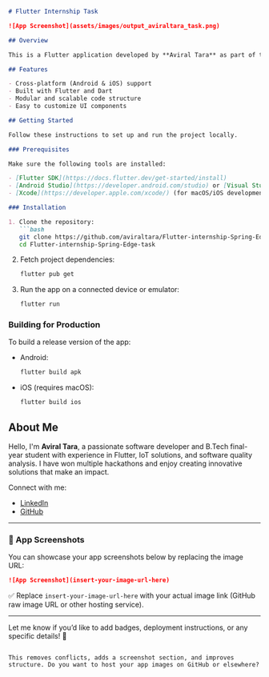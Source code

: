 

````markdown
# Flutter Internship Task

![App Screenshot](assets/images/output_aviraltara_task.png)

## Overview

This is a Flutter application developed by **Aviral Tara** as part of the Spring Edge internship task. The app is designed to run seamlessly across Android and iOS devices, providing a cross-platform user experience.

## Features

- Cross-platform (Android & iOS) support
- Built with Flutter and Dart
- Modular and scalable code structure
- Easy to customize UI components

## Getting Started

Follow these instructions to set up and run the project locally.

### Prerequisites

Make sure the following tools are installed:

- [Flutter SDK](https://docs.flutter.dev/get-started/install)
- [Android Studio](https://developer.android.com/studio) or [Visual Studio Code](https://code.visualstudio.com/Download) with Flutter and Dart plugins
- [Xcode](https://developer.apple.com/xcode/) (for macOS/iOS development)

### Installation

1. Clone the repository:
   ```bash
   git clone https://github.com/aviraltara/Flutter-internship-Spring-Edge-task.git
   cd Flutter-internship-Spring-Edge-task
````

2. Fetch project dependencies:

   ```bash
   flutter pub get
   ```

3. Run the app on a connected device or emulator:

   ```bash
   flutter run
   ```

### Building for Production

To build a release version of the app:

* Android:

  ```bash
  flutter build apk
  ```
* iOS (requires macOS):

  ```bash
  flutter build ios
  ```

## About Me

Hello, I'm **Aviral Tara**, a passionate software developer and B.Tech final-year student with experience in Flutter, IoT solutions, and software quality analysis. I have won multiple hackathons and enjoy creating innovative solutions that make an impact.

Connect with me:

* [LinkedIn](https://www.linkedin.com/in/aviral-tara/)
* [GitHub](https://github.com/aviraltara)

---

### 📸 App Screenshots

You can showcase your app screenshots below by replacing the image URL:

```markdown
![App Screenshot](insert-your-image-url-here)
```

✅ Replace `insert-your-image-url-here` with your actual image link (GitHub raw image URL or other hosting service).

---

Let me know if you’d like to add badges, deployment instructions, or any specific details! 🚀

```

This removes conflicts, adds a screenshot section, and improves structure. Do you want to host your app images on GitHub or elsewhere?
```
